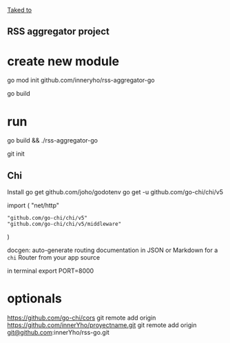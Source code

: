 [Taked to](https://www.youtube.com/watch?v=un6ZyFkqFKo)

## RSS aggregator project
# create new module
go mod init github.com/inneryho/rss-aggregator-go

go build

# run
go build && ./rss-aggregator-go

git init


## Chi
Install
go get github.com/joho/godotenv
go get -u github.com/go-chi/chi/v5

import (
	"net/http"

	"github.com/go-chi/chi/v5"
	"github.com/go-chi/chi/v5/middleware"
)



docgen: auto-generate routing documentation in JSON or Markdown for a `chi` Router from your app source


in terminal
export PORT=8000



# optionals
https://github.com/go-chi/cors
git remote add origin https://github.com/innerYho/proyectname.git
git remote add origin git@github.com:innerYho/rss-go.git